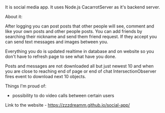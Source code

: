 It is social media app. It uses Node.js CacarrotServer as it's backend server.

About it:

After logging you can post posts that other people will see, comment and like your own posts and other people posts. You can add friends by searching their nickname and send them friend request. If they accept you can send text messages and images between you.

Everything you do is updated realtime in database and on website so you don't have to refresh page to see what have you done.

Posts and messages are not downloaded all but just newest 10 and when you are close to reaching end of page or end of chat IntersectionObserver fires event to download next 10 objects.

Things I'm proud of:
- possibility to do video calls between certain users

Link to the website - https://zzzdreamm.github.io/social-app/
